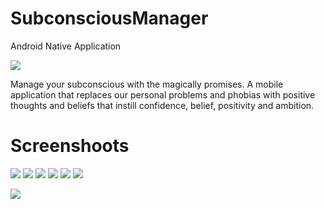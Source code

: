 # SubconsciousManager
Android Native Application

![](https://github.com/amdhst/SubconsciousManager/blob/master/app/src/main/res/mipmap-xxxhdpi/icon.png)

Manage your subconscious with the magically promises.
A mobile application that replaces our personal problems and phobias with positive thoughts and beliefs that instill confidence, belief, positivity and ambition.

# Screenshoots

![](https://lh3.googleusercontent.com/MaZzn9cqWBq6QA8YvZRT64bCerbxCQqgzrHt9zJkBKXovG4iqFvJaENtmHQSVs3Ciho=w1326-h626-rw) 
![](https://lh3.googleusercontent.com/8iY0Z57Sm0XHNbY8eL5ECfy8UU8STUTDulO3I9-meMFLxVQKtMd8lbc2F4ttCEHPkQ=w1326-h626-rw) 
![](https://lh3.googleusercontent.com/I_eqAp_DixJ_XhtQGY4oP39FcfKtCZinsUghkAEBz9vHY7yLVvSozsu7DBZHH6o6m3g=w1326-h626-rw) 
![](https://lh3.googleusercontent.com/NciQNc9z6e76lRLaSYGpo3a-jRnRXw24uXdJmTn40_uNuDsi0CQDzwFt0RcrQLxOv9Y=w1326-h626-rw)
![](https://lh3.googleusercontent.com/_6wrhwHRjW_zWjEJ4rZu_CV2KXRJk-y6JEjMHixxFQBOKsOr7pCQbdQWkLBIv65RsgEB=w1326-h626-rw) 
![](https://lh3.googleusercontent.com/_5bAwm2TTRiRuKN9h1pqTTxKsTQohwz-Y6v9WgDsw3M-zpl0r9qCEcoLAIqzMHcv9BeS=w1326-h626-rw)



[![](https://www.ccgrace.org/wp-content/uploads/2018/04/get-it-on-the-google-play-store-button-300x122.png)](https://play.google.com/store/apps/details?id=com.ahmetc.subconsciousmanager)
